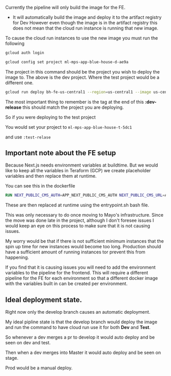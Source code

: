 Currently the pipeline will only build the image for the FE.
* It will automatically build the image and deploy it to the artifact registry for Dev
However even though the image is in the artifact registry this does not mean that the cloud run instance is running that new image.

To cause the cloud run instances to use the new image you must run the following

```bash
gcloud auth login
```

```bash
gcloud config set project ml-mps-app-blue-house-d-ae9a
```
The project in this command should be the project you wish to deploy the image to. The above is the dev project. Where the test project would be a different one. 

```bash
gcloud run deploy bh-fe-us-central1 --region=us-central1 --image us-central1-docker.pkg.dev/ml-mps-apl-artreg-p-4118/blue-house/bh-site:dev-release
```
The most important thing to remember is the tag at the end of this **:dev-release** this should match the project you are deploying.

So if you were deploying to the test project

You would set your project to `ml-mps-app-blue-house-t-5dc1`

and use `:test-relase`

## Important note about the FE setup
Because Next.js needs environment variables at buildtime. But we would like to keep all the variables in Teraform (GCP) we create placeholder variables and then replace them at runtime.

You can see this in the dockerfile
```dockerfile
RUN NEXT_PUBLIC_CMS_AUTH=APP_NEXT_PUBLIC_CMS_AUTH NEXT_PUBLIC_CMS_URL=APP_NEXT_PUBLIC_CMS_URL NEXT_PUBLIC_MCC_SCOPE=APP_NEXT_PUBLIC_MCC_SCOPE NEXT_PUBLIC_MCC_TENANT_NAME=APP_NEXT_PUBLIC_MCC_TENANT_NAME NEXT_PUBLIC_MCC_KNOWN=APP_NEXT_PUBLIC_MCC_KNOWN NEXT_PUBLIC_MCC_CLIENT_ID=APP_NEXT_PUBLIC_MCC_CLIENT_ID NEXT_PUBLIC_API=APP_NEXT_PUBLIC_API SITE_URL=APP_SITE_URL yarn build
```

These are then replaced at runtime using the entrypoint.sh bash file.

This was only necessary to do once moving to Mayo's infrastructure. Since the move was done late in the project, although I don't foresee issues I would keep an eye on this process to make sure that it is not causing issues.

My worry would be that if there is not sufficient minimum instances that the spin up time for new instances would become too long. Production should have a sufficient amount of running instances tor prevent this from happening.

If you find that it is causing issues you will need to add the environment variables to the pipeline for the frontend. This will require a different pipeline for the FE for each environment so that a different docker image with the variables built in can be created per environment.

## Ideal deployment state.
Right now only the develop branch causes an automatic deployment.

My ideal pipline state is that the develop branch would deploy the image and run the command to have cloud run use it for both **Dev** and **Test**.

So whenever a dev merges a pr to develop it would auto deploy and be seen on dev and test.

Then when a dev merges into Master it would auto deploy and be seen on stage.

Prod would be a manual deploy.


